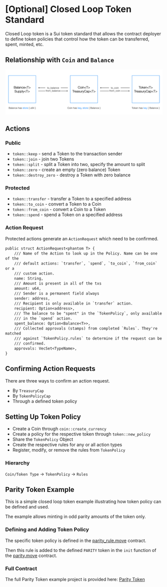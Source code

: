 # [Optional] Closed Loop Token Standard

Closed Loop token is a Sui token standard that allows the contract deployer to define token policies that control how the token can be transferred, spent, minted, etc.

## Relationship with `Coin` and `Balance`

![Trinity](../images/trinity.png)

## Actions

### Public

- `token::keep` - send a Token to the transaction sender
- `token::join` - join two Tokens
- `token::split` - split a Token into two, specify the amount to split
- `token::zero` - create an empty (zero balance) Token
- `token::destroy_zero` - destroy a Token with zero balance

### Protected

- `token::transfer` - transfer a Token to a specified address
- `token::to_coin` - convert a Token to a Coin
- `token::from_coin` - convert a Coin to a Token
- `token::spend` - spend a Token on a specified address

### Action Request

Protected actions generate an `ActionRequest` which need to be confirmed.

```move
public struct ActionRequest<phantom T> {
    /// Name of the Action to look up in the Policy. Name can be one of the
    /// default actions: `transfer`, `spend`, `to_coin`, `from_coin` or a
    /// custom action.
    name: String,
    /// Amount is present in all of the txs
    amount: u64,
    /// Sender is a permanent field always
    sender: address,
    /// Recipient is only available in `transfer` action.
    recipient: Option<address>,
    /// The balance to be "spent" in the `TokenPolicy`, only available
    /// in the `spend` action.
    spent_balance: Option<Balance<T>>,
    /// Collected approvals (stamps) from completed `Rules`. They're matched
    /// against `TokenPolicy.rules` to determine if the request can be
    /// confirmed.
    approvals: VecSet<TypeName>,
}
```

## Confirming Action Requests

There are three ways to confirm an action request.

- By `TreasuryCap`
- By `TokenPolicyCap`
- Through a defined token policy

## Setting Up Token Policy

- Create a Coin through `coin::create_currency`
- Create a policy for the respective token through `token::new_policy`
- Share the `TokenPolicy` Object
- Create the respective rules for any or all action types
- Register, modify, or remove the rules from `TokenPolicy`

### Hierarchy

`Coin/Token Type` -> `TokenPolicy` -> `Rules`

## Parity Token Example

This is a simple closed loop token example illustrating how token policy can be defined and used.

The example allows minting in odd parity amounts of the token only.

### Defining and Adding Token Policy

The specific token policy is defined in the [parity_rule.move](../example_projects/closed_loop_token/sources/parity_rule.move) contract.

Then this rule is added to the defined `PARITY` token in the `init` function of the [parity.move](../example_projects/closed_loop_token/sources/parity.move) contract.

### Full Contract

The full Parity Token example project is provided here: [Parity Token](../example_projects/closed_loop_token/)
